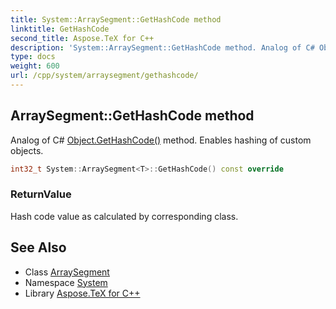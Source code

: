 ```yaml
---
title: System::ArraySegment::GetHashCode method
linktitle: GetHashCode
second_title: Aspose.TeX for C++
description: 'System::ArraySegment::GetHashCode method. Analog of C# Object.GetHashCode() method. Enables hashing of custom objects in C++.'
type: docs
weight: 600
url: /cpp/system/arraysegment/gethashcode/
---
```

## ArraySegment::GetHashCode method


Analog of C# [Object.GetHashCode()](../../object/gethashcode/) method. Enables hashing of custom objects.

```cpp
int32_t System::ArraySegment<T>::GetHashCode() const override
```


### ReturnValue

Hash code value as calculated by corresponding class.

## See Also

* Class [ArraySegment](../)
* Namespace [System](../../)
* Library [Aspose.TeX for C++](../../../)
